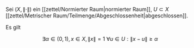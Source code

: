Sei $(X, \| \cdot \|)$ ein [[zettel/Normierter Raum|normierter Raum]], $U \subset X$ [[zettel/Metrischer Raum/Teilmenge/Abgeschlossenheit|abgeschlossen]].

Es gilt

$$
	\exists \alpha \in (0, 1), x \in X, \| x \| = 1 \ \forall u \in U : \| x-u \| \ge \alpha
$$